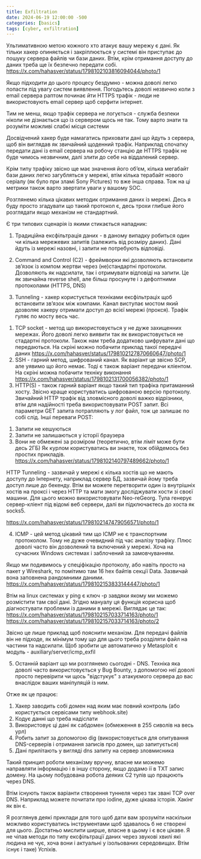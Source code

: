 ```yaml
---
title: Exfiltration
date: 2024-06-19 12:00:00 -500
categories: [basics]
tags: [cyber, exfiltration]
---
```


Ультимативною метою кожного хто атакує вашу мережу є дані. Як тільки хакер опиняється і закріплюється у системі він приступає до пошуку сервера файлів чи бази даних. Втім, крім отримання доступу до даних треба ще їх безпечно передати собі.
https://x.com/hahasver/status/1798102103816094044/photo/1

Якщо підходити до цього процесу бездумно - можна доволі легко попасти під увагу систем виявлення. Погодьтесь доволі незвично коли з email сервера раптом починає йти HTTPS трафік - люди не використовують email сервер щоб серфити інтернет.

Тим не менш, якщо трафік сервера не логується - служба безпеки ніколи не дізнається що із сервером щось не так. Тому варто знати та розуміти можливі слабкі місця системи 

Досвідчений хакер буде намагатись приховати дані що йдуть з сервера, щоб він виглядав як звичайний щоденний трафік. Наприклад спочатку передати дані із email сервера на робочу станцію де HTTPS трафік не буде чимось незвичним, далі злити до себе на віддалений сервер.

Крім типу трафіку звісно ще має значення його обʼєм, кілька мегабайт бази даних легко загубляться у мережі, втім кілька терабайт нового серіалу (як було при зламі Sony Pictures) то вже інша справа. Тож на ці метрики також варто звертати уваги у вашому SOC.

Розглянемо кілька цікавих методик отримання даних із мережі. Десь я буду просто згадувати що такий протокол є, десь трохи глибше його розглядати якщо механізм не стандартний.

Є три типових сценарія із якими стикається нападник:
1) Традиційна ексфільтрація даних - в даному випадку робиться один чи кілька мережевих запитів (залежить від розміру даних). Дані йдуть із мережі назовні, і запити не потребують відповіді.

2) Command and Control (C2) - фреймворки які дозволяють встановити звʼязок із компом жертви через (не)стандартні протоколи. Дозволяють як надсилати, так і отримувати відповіді на запити. Це як звичайна reverse shell, але більш просунуте і з дефолтними протоколами (HTTPS, DNS) 

3) Tunneling - хакер користується техніками ексфільтраціх щоб встановити звʼязок між компами. Канал виступає мостом який дозволяє хакеру отримати доступ до всієї мережі (прокся). Трафік гуляє по мосту весь час.

1. TCP socket - метод що використовується у не дуже захищенних мережах. Його доволі легко виявити так як використовується не стадартні протоколи. Також нам треба додатково шифрувати дані що передаються. На скріні можно побачити приклад такої передачі даних 
https://x.com/hahasver/status/1798102127870660647/photo/1
2. SSH - гарний метод, шифрований канал. Як варіант це звісно SCP, але уявимо що його немає. Тоді є також варіант передачи кліентом. На скріні можна побачити техніку виконання
https://x.com/hahasver/status/1798102131700056382/photo/1
3. HTTP(S) - також гарний варіант якщо такий тип трафіка притаманний хосту. Звісно краще користуватись шифрованою версію протоколу. Звичайний HTTP трафік від зловмісного доволі важко відрізники, втім для надійності треба використовувати POST запит. 
Всі параметри GET запита потрапляють у лог файл, тож це залишає по собі слід. 
Інші переваги POST:
1) Запити не кешуються
2) Запити не залишаються у історії браузера
3) Вони не обмежені за розміром (теоретично, втім ліміт може бути десь 2ГБ)
Як курлом користуватись ви знаєте, тож обійдемось без простих прикладів. 
https://x.com/hahasver/status/1798102140797489662/photo/1

HTTP Tunneling - зазвичай у мережі є кілька хостів що не мають доступу до Інтернету, наприклад сервер БД, зазвичай йому треба доступ лише до бекенду.
Втім ви можете перетворити один із внутрішніх хостів на проксі і через HTTP та мати змогу досліджувати хости зі своєї машини.
Для цього можно використовувати Neo-reGeorg. Тула генерує сервер-кліент під відомі веб сервери, далі ви підключаєтесь до хоста як socks5. 

https://x.com/hahasver/status/1798102147479056571/photo/1

4) ICMP - цей метод цікавий тим що ICMP не є транспортним протоколом. Тому не дуже очевидний під час аналізу трафіку. Плюс доволі часто він дозволений та включений у мережі. Хоча на сучасних Windows системах і заблочений за замовчуванням.

Якщо ми подивимось у спеціфікацію протоколу, або навіть просто на пакет у Wireshark, то помітимо там 16 hex байтів секції Data. Зазвичай вона заповнена рандомними даними.
https://x.com/hahasver/status/1798102153833144447/photo/1

Втім на linux системах у ping є ключ -p завдяки якому ми можемо розмістити там свої дані. Згідно мануалу ця функція корисна щоб діагностувати проблеми із даними в мережі. Виглядає це так:
https://x.com/hahasver/status/1798102157033714163/photo/1
https://x.com/hahasver/status/1798102157033714163/photo/2

Звісно це лише приклад щоб пояснити механізм. Для передачі файлів він не підходе, як мінімум тому що для цього треба розділяти файл на частини та надсилати. Щоб зробити це автоматично у Metasploit є модуль - auxiliary/server/icmp_exfil

5) Останній варіант що ми розглянемо сьогодні - DNS.
Техніка яка доволі часто використовується у Bug Bounty, з допомогою неї доволі просто перевірити чи щось "відстукує" з атакуємого сервера до вас внаслідок ваших маніпуляцій із ним.

Отже як це працює:
1) Хакер заводить собі домен над яким має повний контроль (або користується сервісами типу  webhook\.site)
2) Кодує данні що треба надіслати
3) Використовує ці дані як сабдомен (обмеження в 255 сиволів на весь урл)
4) Робить запит за допомогою dig (використовується для опитування DNS-серверів і отримання записів про домен, що запитується)
5) Дані прилітають у вигляді dns запиту на сервер зловмисника

Такий принцип роботи механізму вручну, власне ми можемо направляти інформацію і в іншу сторону, якщо додамо ії в TXT запис домену. На цьому побудована робота деяких C2 тулів що працюють через DNS.

Втім існують також варіанти створення туннеля через так звані TCP over DNS. Наприклад можете почитати про iodine, дуже цікава історія. Хакінг як він є.

Я розглянув деякі приклади для того щоб дати вам зрозуміти наскільки можливо користуватись інструментами щоб здавалось б не створені для цього. Достатньо мислити ширше, власне в цьому і є все цікаве.
Я не чіпав методи по типу ексфільтрації даних через звукові хвилі які людина не чує, хоча вони і актуальні у ізольованих середовищах. Втім існує і таке) Успіхів.
